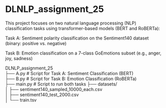 # DLNLP_assignment_25
This project focuses on two natural language processing (NLP) classification tasks using transformer-based models (BERT and RoBERTa):

Task A: Sentiment polarity classification on the Sentiment140 dataset (binary: positive vs. negative)

Task B: Emotion classification on a 7-class GoEmotions subset (e.g., anger, joy, sadness)
  
DLNLP_assignment_25  
├── A.py # Script for Task A: Sentiment Classification (BERT)  
├── B.py # Script for Task B: Emotion Classification (RoBERTa)  
├── main.py # Script to run both tasks
├── datasets/  
│ ├── sentiment140_sampled_10000_each.csv  
│ ├── sentiment140_test_2000.csv  
│ └── train.tsv  
  
